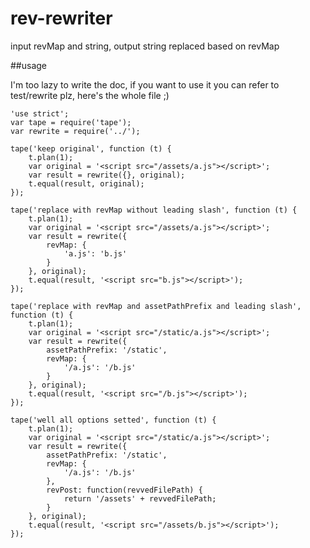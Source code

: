 rev-rewriter
============

input revMap and string, output string replaced based on revMap


##usage

I'm too lazy to write the doc, if you want to use it you can refer to test/rewrite plz, here's the whole file ;)

    'use strict';
    var tape = require('tape');
    var rewrite = require('../');

    tape('keep original', function (t) {
        t.plan(1);
        var original = '<script src="/assets/a.js"></script>';
        var result = rewrite({}, original);
        t.equal(result, original);
    });

    tape('replace with revMap without leading slash', function (t) {
        t.plan(1);
        var original = '<script src="/assets/a.js"></script>';
        var result = rewrite({
            revMap: {
                'a.js': 'b.js'
            }
        }, original);
        t.equal(result, '<script src="b.js"></script>');
    });

    tape('replace with revMap and assetPathPrefix and leading slash', function (t) {
        t.plan(1);
        var original = '<script src="/static/a.js"></script>';
        var result = rewrite({
            assetPathPrefix: '/static',
            revMap: {
                '/a.js': '/b.js'
            }
        }, original);
        t.equal(result, '<script src="/b.js"></script>');
    });

    tape('well all options setted', function (t) {
        t.plan(1);
        var original = '<script src="/static/a.js"></script>';
        var result = rewrite({
            assetPathPrefix: '/static',
            revMap: {
                '/a.js': '/b.js'
            },
            revPost: function(revvedFilePath) {
                return '/assets' + revvedFilePath;
            }
        }, original);
        t.equal(result, '<script src="/assets/b.js"></script>');
    });